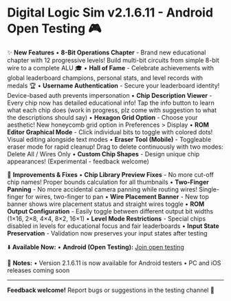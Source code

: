 # Digital Logic Sim v2.1.6.11 - Android Open Testing 🎮

✨ **New Features**
• **8-Bit Operations Chapter** - Brand new educational chapter with 12 progressive levels! Build multi-bit circuits from simple 8-bit wire to a complete ALU 🎓
• **Hall of Fame** - Celebrate achievements with global leaderboard champions, personal stats, and level records with medals 🏆
• **Username Authentication** - Secure your leaderboard identity! Device-based auth prevents impersonation
• **Chip Description Viewer** - Every chip now has detailed educational info! Tap the info button to learn what each chip does (work in progress, plz come with suggestion to what the descriptions should say)
• **Hexagon Grid Option** - Choose your aesthetic! New honeycomb grid option in Preferences > Display
• **ROM Editor Graphical Mode** - Click individual bits to toggle with colored dots! Visual editing alongside text modes
• **Eraser Tool (Mobile)** - Toggleable eraser mode for rapid cleanup! Drag to delete continuously with two modes: Delete All / Wires Only
• **Custom Chip Shapes** - Design unique chip appearances! (Experimental - feedback welcome)

🔧 **Improvements & Fixes**
• **Chip Library Preview Fixes** - No more cut-off chip names! Proper bounds calculation for all thumbnails
• **Two-Finger Panning** - No more accidental camera panning while routing wires! Single-finger for wires, two-finger to pan
• **Wire Placement Banner** - New top banner shows wire placement status and straight wires toggle
• **ROM Output Configuration** - Easily toggle between different output bit widths (1×16, 2×8, 4×4, 8×2, 16×1)
• **Level Mode Restrictions** - Special chips disabled in levels for educational focus and fair leaderboards
• **Input State Preservation** - Validation now preserves your input states after testing

⬇️ **Available Now:**
• **Android (Open Testing):** [Join open testing](https://play.google.com/store/apps/details?id=com.DavidCarpenfelt.DigitalLogicSimMobile)

📝 **Notes:**
• Version 2.1.6.11 is now available for Android testers
• PC and iOS releases coming soon

---

**Feedback welcome!** Report bugs or suggestions in the testing channel 🐛

